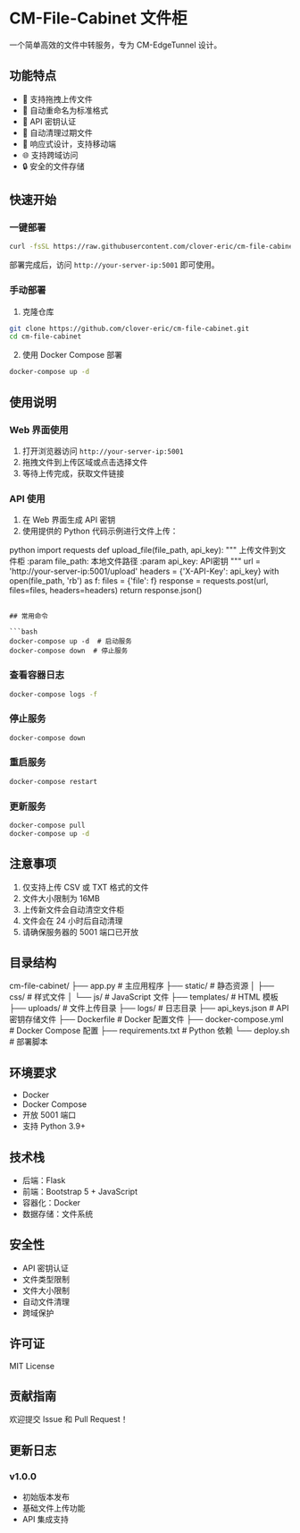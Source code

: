 # CM-File-Cabinet 文件柜

一个简单高效的文件中转服务，专为 CM-EdgeTunnel 设计。

## 功能特点

- 🚀 支持拖拽上传文件
- 📁 自动重命名为标准格式
- 🔑 API 密钥认证
- 🔄 自动清理过期文件
- 📱 响应式设计，支持移动端
- 🌐 支持跨域访问
- 🔒 安全的文件存储

## 快速开始

### 一键部署 

```bash
curl -fsSL https://raw.githubusercontent.com/clover-eric/cm-file-cabinet/main/deploy.sh | bash
``` 

部署完成后，访问 `http://your-server-ip:5001` 即可使用。

### 手动部署

1. 克隆仓库

```bash
git clone https://github.com/clover-eric/cm-file-cabinet.git
cd cm-file-cabinet
```

2. 使用 Docker Compose 部署

```bash
docker-compose up -d
```


## 使用说明

### Web 界面使用

1. 打开浏览器访问 `http://your-server-ip:5001`
2. 拖拽文件到上传区域或点击选择文件
3. 等待上传完成，获取文件链接

### API 使用

1. 在 Web 界面生成 API 密钥
2. 使用提供的 Python 代码示例进行文件上传：

python
import requests
def upload_file(file_path, api_key):
"""
上传文件到文件柜
:param file_path: 本地文件路径
:param api_key: API密钥
"""
url = 'http://your-server-ip:5001/upload'
headers = {'X-API-Key': api_key}
with open(file_path, 'rb') as f:
files = {'file': f}
response = requests.post(url,
files=files,
headers=headers)
return response.json()
```

## 常用命令

```bash
docker-compose up -d  # 启动服务
docker-compose down  # 停止服务
```

### 查看容器日志

```bash
docker-compose logs -f
```

### 停止服务

```bash
docker-compose down
```

### 重启服务

```bash
docker-compose restart
```

### 更新服务

```bash
docker-compose pull
docker-compose up -d
```

## 注意事项

1. 仅支持上传 CSV 或 TXT 格式的文件
2. 文件大小限制为 16MB
3. 上传新文件会自动清空文件柜
4. 文件会在 24 小时后自动清理
5. 请确保服务器的 5001 端口已开放

## 目录结构

cm-file-cabinet/
├── app.py              # 主应用程序
├── static/             # 静态资源
│   ├── css/           # 样式文件
│   └── js/            # JavaScript 文件
├── templates/          # HTML 模板
├── uploads/           # 文件上传目录
├── logs/              # 日志目录
├── api_keys.json      # API 密钥存储文件
├── Dockerfile         # Docker 配置文件
├── docker-compose.yml # Docker Compose 配置
├── requirements.txt   # Python 依赖
└── deploy.sh          # 部署脚本

## 环境要求

- Docker
- Docker Compose
- 开放 5001 端口
- 支持 Python 3.9+

## 技术栈

- 后端：Flask
- 前端：Bootstrap 5 + JavaScript
- 容器化：Docker
- 数据存储：文件系统

## 安全性

- API 密钥认证
- 文件类型限制
- 文件大小限制
- 自动文件清理
- 跨域保护

## 许可证

MIT License

## 贡献指南

欢迎提交 Issue 和 Pull Request！

## 更新日志

### v1.0.0
- 初始版本发布
- 基础文件上传功能
- API 集成支持